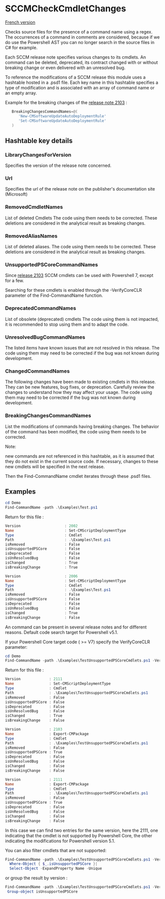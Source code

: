 # SCCMCheckCmdletChanges

[French version](https://github.com/LaurentDardenne/SCCMCheckCmdletChanges/blob/main/README.Fr.md)

Checks source files for the presence of a command name using a regex.
The occurrences of a command in comments are considered, because if we do use the Powershell AST you can no longer search in the source files in C# for example.

Each SCCM release note specifies various changes to its cmdlets.
An command can be deleted, deprecated, its contract changed with or without breaking change or even delivered with an unresolved bug.

To reference the modifications of a SCCM release this module uses a hashtable hosted in a .psd1 file.
Each key name in this hashtable specifies a type of modification and is associated with an array of command name or an empty array.

Example for the breaking changes of the [release note 2103]( https://docs.microsoft.com/en-us/powershell/sccm/2103-release-notes?view=sccm-ps) :
```Powershell
   BreakingChangesCommandNames=@(
      'New-CMSoftwareUpdateAutoDeploymentRule'
      'Set-CMSoftwareUpdateAutoDeploymentRule'
   )
```

## Hashtable key details

### LibraryChangesForVersion

Specifies the version of the release note concerned.

### Url

Specifies the url of the release note on the publisher's documentation site (Microsoft)

### RemovedCmdletNames

List of deleted Cmdlets The code using them needs to be corrected. These deletions are considered in the analytical result as breaking changes.

### RemovedAliasNames

List of deleted aliases. The code using them needs to be corrected. These deletions are considered in the analytical result as breaking changes.

### UnsupportedPSCoreCommandNames

Since [release 2103](https://learn.microsoft.com/en-us/powershell/sccm/2103-release-notes?view=sccm-ps#cmdlets-that-dont-support-powershell-version-7) SCCM cmdlets can be used with Powershell 7, except for a few.

Searching for these cmdlets is enabled through the -VerifyCoreCLR parameter of the Find-CommandName function.

### DeprecatedCommandNames

List of obsolete (deprecated) cmdlets The code using them is not impacted, it is recommended to stop using them and to adapt the code.

### UnresolvedBugCommandNames

The listed items have known issues that are not resolved in this release. The code using them may need to be corrected if the bug was not known during development.

### ChangedCommandNames

The following changes have been made to existing cmdlets in this release. They can be new features, bug fixes, or deprecation. Carefully review the changes to understand how they may affect your usage. The code using them may need to be corrected if the bug was not known during development.

### BreakingChangesCommandNames
List the modifications of commands having breaking changes. The behavior of the command has been modified, the code using them needs to be corrected.

Note:

new commands are not referenced in this hashtable, as it is assumed that they do not exist in the current source code. If necessary, changes to these new cmdlets will be specified in the next release.

Then the Find-CommandName cmdlet iterates through these .psd1 files.

## Examples

```Powershell
cd Demo
Find-CommandName -path .\Examples\Test.ps1
```

Return for this file :

```Powershell
Version                    : 2002
Name                       : Set-CMScriptDeploymentType
Type                       : Cmdlet
Path                       : .\Examples\Test.ps1
isRemoved                  : False
isUnsupportedPSCore        : False
isDeprecated               : False
isUnResolvedBug            : False
isChanged                  : True
isBreakingChange           : True

Version                    : 2006
Name                       : Set-CMScriptDeploymentType
Type                       : Cmdlet
Path                       : .\Examples\Test.ps1
isRemoved                  : False
isUnsupportedPSCore        : False
isDeprecated               : False
isUnResolvedBug            : False
isChanged                  : True
isBreakingChange           : False
```

An command  can be present in several release notes and for different reasons.
Default code search target for Powershell v5.1.


If your Powershell Core target code ( >= V7) specify the VerifyCoreCLR parameter:
```Powershell
cd Demo
Find-CommandName -path .\Examples\TestUnsupportedPSCoreCmdlets.ps1 -VerifyCoreCLR
```

Return for this file :
```Powershell
Version             : 2111
Name                : Set-CMScriptDeploymentType
Type                : Cmdlet
Path                : .\Examples\TestUnsupportedPSCoreCmdlets.ps1
isRemoved           : False
isUnsupportedPSCore : False
isDeprecated        : False
isUnResolvedBug     : False
isChanged           : True
isBreakingChange    : False

Version             : 2103
Name                : Export-CMPackage
Type                : Cmdlet
Path                : .\Examples\TestUnsupportedPSCoreCmdlets.ps1
isRemoved           : False
isUnsupportedPSCore : True
isDeprecated        : False
isUnResolvedBug     : False
isChanged           : False
isBreakingChange    : False

Version             : 2111
Name                : Export-CMPackage
Type                : Cmdlet
Path                : .\Examples\TestUnsupportedPSCoreCmdlets.ps1
isRemoved           : False
isUnsupportedPSCore : True
isDeprecated        : False
isUnResolvedBug     : False
isChanged           : False
isBreakingChange    : False
```

In this case we can find two entries for the same version, here the 2111, one indicating that the cmdlet is not supported by Powershell Core, the other indicating the modifications for Powershell version 5.1.

You can also filter cmdlets that are not supported:
```powershell
Find-CommandName -path .\Examples\TestUnsupportedPSCoreCmdlets.ps1 -VerifyCoreCLR|
  Where-Object { $_.isUnsupportedPSCore }|
  Select-Object -ExpandProperty Name -Unique
```
or group the result by version :
```powershell
Find-CommandName -path .\Examples\TestUnsupportedPSCoreCmdlets.ps1 -VerifyCoreCLR|
 Group-object isUnsupportedPSCore
```